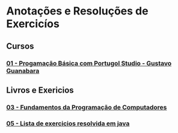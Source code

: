 # Anotações e Resoluções de Exercicíos 

## Cursos

### [01 - Progamação Básica com Portugol Studio - Gustavo Guanabara](https://github.com/lex4brao/01.CURSOS.E.ESTUDOS/blob/main/01.PROGRAMACAO.BASICA.-.ESTUDONAUTA/README.md)

## Livros e Exericios

### [03 - Fundamentos da Programação de Computadores](/03.FUNDAMENTOS.DA.PROGRAMACAO/README.md)

### [05 - Lista de exercicios resolvida em java](/05.EXERCICIOS.DE.JAVA/README.md)
